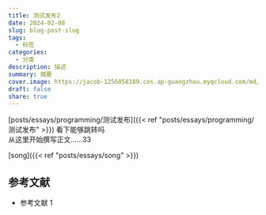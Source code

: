 ```yaml
---
title: 测试发布2
date: 2024-02-08
slug: blog-post-slug
tags:
  - 标签
categories:
  - 分类
description: 描述
summary: 摘要
cover.image: https://jacob-1256058189.cos.ap-guangzhou.myqcloud.com/md/2024/08/d535bf1f2d4be47d.webp
draft: false
share: true
---
```

[posts/essays/programming/测试发布]({{< ref "posts/essays/programming/测试发布" >}})  看下能够跳转吗  
从这里开始撰写正文……33  
  
[song]({{< ref "posts/essays/song" >}})  
  
## 参考文献  
  
- 参考文献 1  
